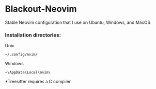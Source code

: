 # Blackout-Neovim

Stable Neovim configuration that I use on Ubuntu, Windows, and MacOS. 

### Installation directories:
Unix
```
~/.config/nvim/
```

Windows
```
~\AppData\Local\nvim\
```
*Treesitter requires a C compiler
